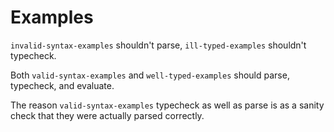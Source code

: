 # Examples

`invalid-syntax-examples` shouldn't parse, `ill-typed-examples` shouldn't typecheck.

Both `valid-syntax-examples` and `well-typed-examples` should parse, typecheck, and evaluate.

The reason `valid-syntax-examples` typecheck as well as parse is as a sanity check that they were actually parsed correctly.
